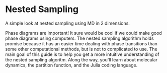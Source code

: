 # Nested Sampling
  A simple look at nested sampling using MD in 2 dimensions.

Phase diagrams are important! It sure would be cool if we could make good phase diagrams using computers.
The nested sampling algorithm holds promise because it has an easier time dealing with phase transitions than 
some other computational methods, but is not to complicated to use. The main goal of this guide is to help you 
get a more intuitive understanding of the nested sampling algoritm. Along the way, you'll learn about molecular
dynamics, the partition function, and the Julia coding language.
